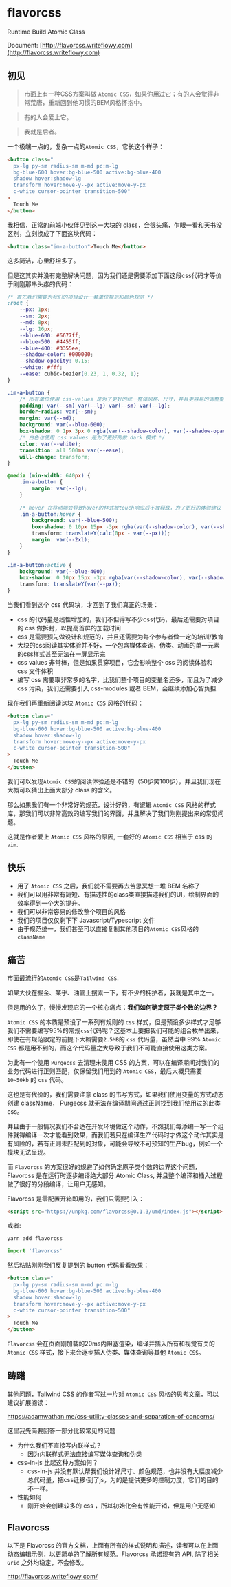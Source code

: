 # flavorcss

Runtime Build Atomic Class

Document: [http://flavorcss.writeflowy.com](http://flavorcss.writeflowy.com)
## 初见

> 市面上有一种CSS方案叫做 `Atomic CSS`，如果你用过它；有的人会觉得非常荒唐，重新回到他习惯的BEM风格怀抱中。

> 有的人会爱上它。

> 我就是后者。

一个极端一点的，复杂一点的`Atomic CSS`，它长这个样子：

```html
<button class="
  px-lg py-sm radius-sm m-md pc:m-lg
  bg-blue-600 hover:bg-blue-500 active:bg-blue-400 
  shadow hover:shadow-lg 
  transform hover:move-y--px active:move-y-px 
  c-white cursor-pointer transition-500"
>
  Touch Me
</button>
```

我相信，正常的前端小伙伴见到这一大块的 class，会很头痛，乍眼一看和天书没区别，立刻换成了下面这块代码：
```html
<button class="im-a-button">Touch Me</button>
```
这多简洁，心里舒坦多了。

但是这其实并没有完整解决问题，因为我们还是需要添加下面这段css代码才等价于刚刚那串头疼的代码：

```css
/* 首先我们需要为我们的项目设计一套单位规范和颜色规范 */
:root {
    --px: 1px;
    --sm: 2px;
    --md: 8px;
    --lg: 16px;
    --blue-600: #6677ff;
    --blue-500: #4455ff;
    --blue-400: #3355ee;
    --shadow-color: #000000;
    --shadow-opacity: 0.15;
    --white: #fff;
    --ease: cubic-bezier(0.23, 1, 0.32, 1);
}

.im-a-button {
    /* 所有单位使用 css-values 是为了更好的统一整体风格、尺寸，并且更容易的调整整个项目的样式 */
    padding: var(--sm) var(--lg) var(--sm) var(--lg);
    border-radius: var(--sm);
    margin: var(--md);
    background: var(--blue-600);
    box-shadow: 0 1px 3px 0 rgba(var(--shadow-color), var(--shadow-opacity)), 0 1px 2px 0 rgba(var(--shadow-color), calc(var(--shadow-opacity) / 2));
    /* 白色也使用 css values 是为了更好的做 dark 模式 */
    color: var(--white);
    transition: all 500ms var(--ease);
    will-change: transform;
}

@media (min-width: 640px) {
    .im-a-button {
        margin: var(--lg);
    }
    
    /* hover 在移动端会导致hover的样式被touch响应后不被释放，为了更好的体验建议 hover 仅在桌面端起效果 */
    .im-a-button:hover {
        background: var(--blue-500);
        box-shadow: 0 10px 15px -3px rgba(var(--shadow-color), var(--shadow-opacity)), 0 4px 6px -2px rgba(var(--shadow-color), calc(var(--shadow-opacity) / 2));
        tramsform: translateY(calc(0px - var(--px)));
        margin: var(--2xl);
    }    
}

.im-a-button:active {
    background: var(--blue-400);
    box-shadow: 0 10px 15px -3px rgba(var(--shadow-color), var(--shadow-opacity)), 0 4px 6px -2px rgba(var(--shadow-color), calc(var(--shadow-opacity) / 2));
    tramsform: translateY(var(--px));
}  

```

当我们看到这个 css 代码块，才回到了我们真正的场景：

- css 的代码量是线性增加的，我们不但得写不少css代码，最后还需要对项目的 css 做拆封，以提高首屏的加载时间
- css 是需要预先做设计和规范的，并且还需要为每个参与者做一定的培训/教育
- 大块的css阅读其实体验并不好，一个包含媒体查询、伪类、动画的单一元素的css样式甚至无法在一屏显示完
- css values 非常棒，但是如果贯穿项目，它会影响整个 css 的阅读体验和 css 文件体积
- 编写 css 需要取非常多的名字，比我们整个项目的变量名还多，而且为了减少 css 污染，我们还需要引入 css-modules 或者 BEM，会继续添加心智负担

现在我们再重新阅读这块 `Atomic CSS` 风格的代码：

```html
<button class="
  px-lg py-sm radius-sm m-md pc:m-lg
  bg-blue-600 hover:bg-blue-500 active:bg-blue-400 
  shadow hover:shadow-lg 
  transform hover:move-y--px active:move-y-px 
  c-white cursor-pointer transition-500"
>
  Touch Me
</button>
```

我们可以发现`Atomic CSS`的阅读体验还是不错的（50步笑100步），并且我们现在大概可以猜出上面大部分 class 的含义。

那么如果我们有一个非常好的规范，设计好的，有逻辑 `Atomic CSS` 风格的样式库，那我们可以非常高效的编写我们的界面，并且解决了我们刚刚提出来的常见问题。

这就是作者爱上 `Atomic CSS` 风格的原因, 一套好的 `Atomic CSS` 相当于 css 的 `vim`.


## 快乐

 - 用了 `Atomic CSS` 之后，我们就不需要再去苦思冥想一堆 BEM 名称了
 - 我们可以用非常有简短、有描述性的class类直接描述我们的UI，绘制界面的效率得到一个大的提升。
 - 我们可以非常容易的修改整个项目的风格
 - 我们的项目仅仅剩下下 Javascript/Typescript 文件
 - 由于规范统一，我们甚至可以直接复制其他项目的`Atomic CSS`风格的 `className`

## 痛苦

市面最流行的`Atomic CSS`是`Tailwind CSS`.

如果大伙在掘金、某乎、油管上搜索一下，有不少的拥护者，我就是其中之一。

但是用的久了，慢慢发现它的一个核心痛点：**我们如何确定原子类个数的边界？**

`Atomic CSS` 的本质是预设了一系列有规则的 `css` 样式，但是预设多少样式才足够我们不需要编写95%的常规`css`代码呢？这基本上要把我们可能的组合枚举出来，即使在有规范限定的前提下大概需要`2.5MB`的 `css` 代码量，虽然当中 99% `Atomic CSS` 都是用不到的，而这个代码量之大导致于我们不可能直接使用这类方案。

为此有一个使用 `Purgecss` 去清理未使用 CSS 的方案，可以在编译期间对我们的业务代码进行正则匹配，仅保留我们用到的 `Atomic CSS`，最后大概只需要 `10~50kb` 的 `css` 代码。

这也是有代价的，我们需要注意 class 的书写方式，如果我们使用变量的方式动态创建 className， Purgecss 就无法在编译期间通过正则找到我们使用过的此类 css。

并且由于一般情况我们不合适在开发环境做这个动作，不然我们每添编一写一个组件就得编译一次才能看到效果，而我们若只在编译生产代码时才做这个动作其实是有风险的，若有正则未匹配到的对象，可能会导致不可预知的生产bug，例如一个模块无法呈现。

而 `Flavorcss` 的方案很好的规避了如何确定原子类个数的边界这个问题，Flavorcss 是在运行时逐步编译绝大部分 Atomic Class, 并且整个编译和插入过程做了很好的分段编译，让用户无感知。

Flavorcss 是零配置开箱即用的，我们只需要引入：

```html
<script src="https://unpkg.com/flavorcss@0.1.3/umd/index.js"></script>
```

或者:

```sh
yarn add flavorcss
```
```js
import 'flavorcss'
```

然后粘贴刚刚我们反复提到的 button 代码看看效果：

```html
<button class="
  px-lg py-sm radius-sm m-md pc:m-lg
  bg-blue-600 hover:bg-blue-500 active:bg-blue-400 
  shadow hover:shadow-lg 
  transform hover:move-y--px active:move-y-px 
  c-white cursor-pointer transition-500"
>
  Touch Me
</button>
```


`Flavorcss` 会在页面刚加载的20ms内阻塞渲染，编译并插入所有和视觉有关的 `Atomic CSS` 样式，接下来会逐步插入伪类、媒体查询等其他 `Atomic CSS`。


## 踌躇


其他问题，Tailwind CSS 的作者写过一片对 `Atomic CSS` 风格的思考文章，可以建议扩展阅读：

https://adamwathan.me/css-utility-classes-and-separation-of-concerns/


这里我先简要回答一部分比较常见的问题

- 为什么我们不直接写内联样式？
    - 因为内联样式无法直接编写媒体查询和伪类
- css-in-js 比起这种方案如何？
    - css-in-js 并没有默认帮我们设计好尺寸、颜色规范，也并没有大幅度减少总代码量，把css迁移·到了js，为的是提供更多的控制力度，它们的目的不一样。
- 性能如何
    - 刚开始会创建较多的 css ，所以初始化会有性能开销，但是用户无感知

## Flavorcss

以下是 Flavorcss 的官方文档，上面有所有的样式说明和描述，读者可以在上面动态编辑示例，以更简单的了解所有规范。Flavorcss 承诺现有的 API, 除了相关 `Grid` 之外均稳定，不会修改。

http://flavorcss.writeflowy.com/